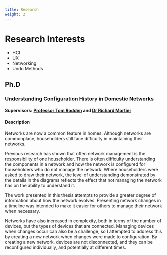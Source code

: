```yaml
---
title: Research
weight: 2
---
```

# Research Interests

- HCI
- UX
- Networking
- Undo Methods

## Ph.D

### Understanding Configuration History in Domestic Networks

#### Supervisors: [Professor Tom Rodden](http://rodden.info) and [Dr Richard Mortier](http://mort.io)

#### Description

Networks are now a common feature in homes. Although networks are commonplace, householders still face difficulty in
maintaining their networks.

Previous research has shown that often network management is the responsibility of one householder. There is often difficulty
understanding the components in a network and how the network is configured for householders who do not manage the network.
Where householders were asked to draw their network, the level of understanding demonstrated by the details in the
diagrams reflects the effect that not managing the network has on the ability to understand it.

The work presented in this thesis attempts to provide a greater degree of information about how the network evolves. Presenting
network changes in a timeline was intended to make it easier for others to manage their network when necessary.

Networks have also increased in complexity, both in terms of the number of devices, but the types of devices that are
connected. Managing devices when changes occur can also be a challenge, so I attempted to address this by creating a new
network when changes were made to configuration. By creating a new network, devices are not disconnected, and they can be
reconfigured individually, and potentially at different times.

